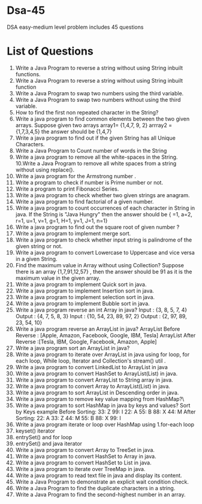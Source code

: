 # Dsa-45
DSA easy-medium level problem includes 45 questions

# List of Questions 
1. Write a Java Program to reverse a string without using String inbuilt
functions.
2. Write a Java Program to reverse a string without using String inbuilt
function
3. Write a Java Program to swap two numbers using the third variable.
4. Write a Java Program to swap two numbers without using the third
variable.
5. How to find the first non repeated character in the String?
6. Write a java program to find common elements between the two given
arrays.
Suppose given two arrays array1= {1,4,7, 9, 2} arrray2 = {1,7,3,4,5} the
answer should be {1,4,7}
7. Write a java program to find out if the given String has all Unique
Characters.
8. Write a Java Program to Count number of words in the String
9. Write a java program to remove all the white-spaces in the String.
10.Write a Java Program to remove all white spaces from a string without
using replace().
11. Write a java program for the Armstrong number .
12. Write a program to check if number is Prime number or not.
13. Write a program to print Fibonacci Series.
14. Write a java program to check whether two given strings are anagram.
15. Write a java program to find factorial of a given number.
16. Write a java program to count occurrences of each character in String in
java. If the String is
"Java Hungry" then the answer should be
{ =1, a=2, r=1, u=1, v=1, g=1, H=1, y=1, J=1, n=1}
17. Write a java program to find out the square root of given number ?
18. Write a java program to implement merge sort.
19. Write a java program to check whether input string is palindrome of the
given string or not.
20. Write a java program to convert Lowercase to Uppercase and vice versa
in a given String.
21. Find the maximum value in Array without using Collection?
Suppose there is an array {1,7,91,12,57} , then the answer should be 91
as it is the maximum value in the given array.
22. Write a java program to implement Quick sort in java.
23. Write a java program to implement Insertion sort in java.
24. Write a java program to implement selection sort in java.
25. Write a java program to implement Bubble sort in java.
26. Write a java program reverse an int Array in java?
Input : {3, 8, 5, 7, 4}
Output : {4, 7, 5, 8, 3}
Input : {10, 54, 23, 89, 97, 2}
Output : {2, 97, 89, 23, 54, 10}
27. Write a java program reverse an ArrayList in java?
ArrayList Before Reverse : [Apple, Amazon, Facebook, Google, IBM,
Tesla]
ArrayList After Reverse :[Tesla, IBM, Google, Facebook, Amazon, Apple]
28. Write a java program sort an ArrayList in java?
29. Write a java program to iterate over ArrayList in java using for loop, for
each loop, While loop, Iterator and Collection's stream() util .
30. Write a java program to convert LinkedList to ArrayList in java
31. Write a java program to convert HashSet to ArrayList(List) in java.
32. Write a java program to convert ArrayList to String array in java.
33. Write a java program to convert Array to ArrayList(List) in java.
34. Write a java program to sort ArrayList in Descending order in java.
35. Write a java program to remove key value mapping from HashMap?\
36. Write a java program to sort HashMap in java by keys and values?
Sort by Keys example
Before Sorting:
33: Z
99: I
22: A
55: B
88: X
44: M
After Sorting:
22: A
33: Z
44: M
55: B
88: X
99: I
37. Write a java program iterate or loop over HashMap using
1.for-each loop
2. keyset() iterator
3. entrySet() and for loop
4. entrySet() and java iterator
38. Write a java program to convert Array to TreeSet in java.
39. Write a java program to convert HashSet to Array in java.
40. Write a java program to convert HashSet to List in java.
41. Write a java program to iterate over TreeMap in java.
42. Write a java program to read text file in java and display its content.
43. Write a Java Program to demonstrate an explicit wait condition check.
44. Write a Java Program to find the duplicate characters in a string.
45. Write a Java Program to find the second-highest number in an array.